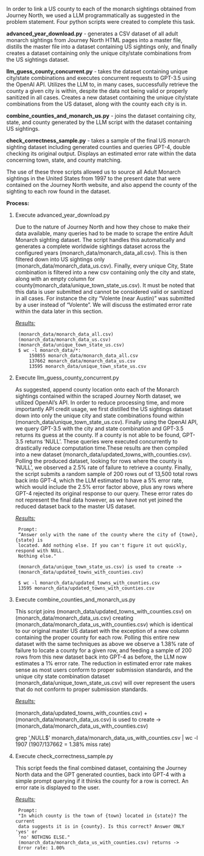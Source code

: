 In order to link a US county to each of the monarch sightings obtained from Journey North, we used a LLM programmatically as suggested in the problem statement. Four python scripts were created to complete this task. 


**advanced_year_download.py** - generates a CSV dataset of all adult monarch sightings from Journey North HTML pages into a master file, distills the master file into a dataset containing US sightings only, and finally creates a dataset containing only the unique city/state combinations from the US sightings dataset.

**llm_guess_county_concurrent.py** - takes the dataset containing unique city/state combinations and executes concurrent requests to GPT-3.5 using the OpenAI API. Utilizes the LLM to, in many cases, successfully retrieve the county a given city is within, despite the data not being valid or properly sanitized in all cases. Creates a new dataset containing the unique city/state combinations from the US dataset, along with the county each city is in.

**combine_counties_and_monarch_us.py** - joins the dataset containing city, state, and county generated by the LLM script with the dataset containing US sightings.

**check_correctness_sample.py** - takes a sample of the final US monarch sighting dataset including generated counties and queries GPT-4, double checking its original output. Displays an estimated error rate within the data concerning town, state, and county matching.

The use of these three scripts allowed us to source all Adult Monarch sightings in the United States from 1997 to the present date that were contained on the Journey North website, and also append the county of the sighting to each row found in the dataset.

**Process:**

1. Execute advanced_year_download.py

    Due to the nature of Journey North and how they chose to make their data available, many queries had to be made to scrape the entire Adult Monarch sighting dataset. The script handles this automatically and generates a complete worldwide sightings dataset across the configured years (monarch_data/monarch_data_all.csv). This is then filtered down into US sightings only (monarch_data/monarch_data_us.csv). Finally, every unique City, State combination is filtered into a new csv containing only the city and state, along with an empty column for county(monarch_data/unique_town_state_us.csv). It must be noted that this data is user submitted and cannot be considered valid or sanitized in all cases. For instance the city “Volente (near Austin)” was submitted by a user instead of “Volente”. We will discuss the estimated error rate within the data later in this section.


    *<span style="text-decoration:underline;">Results:</span>*


    	(monarch_data/monarch_data_all.csv)
		(monarch_data/monarch_data_us.csv)
		(monarch_data/unique_town_state_us.csv)
        $ wc -l monarch_data/*:
		    150855 monarch_data/monarch_data_all.csv
		    137662 monarch_data/monarch_data_us.csv
		    13595 monarch_data/unique_town_state_us.csv



2. Execute llm_guess_county_concurrent.py

    As suggested, append county location onto each of the Monarch sightings contained within the scraped Journey North dataset, we utilized OpenAI’s API. In order to reduce processing time, and more importantly API credit usage, we first distilled the US sightings dataset down into only the unique city and state combinations found within (monarch_data/unique_town_state_us.csv). Finally using the OpenAI API, we query GPT-3.5 with the city and state combination and GPT-3.5 returns its guess at the county. If a county is not able to be found, GPT-3.5 returns ‘NULL’. These queries were executed concurrently to drastically reduce computation time.These results are then compiled into a new dataset (monarch_data/updated_towns_with_counties.csv). Polling the produced dataset, looking for rows where the county is ‘NULL’, we observed a 2.5% rate of failure to retrieve a county. Finally, the script submits a random sample of 200 rows out of 13,500 total rows back into GPT-4, which the LLM estimated to have a 5% error rate, which would include the 2.5% error factor above, plus any rows where GPT-4 rejected its original response to our query. These error rates do not represent the final data however, as we have not yet joined the reduced dataset back to the master US dataset.


    *<span style="text-decoration:underline;">Results:</span>*


        Prompt:
        “Answer only with the name of the county where the city of {town},{state} is
        located. Add nothing else. If you can't figure it out quickly, respond with NULL. 
        Nothing else."
        
    	(monarch_data/unique_town_state_us.csv) is used to create ->
        (monarch_data/updated_towns_with_counties.csv)

        $ wc -l monarch_data/updated_towns_with_counties.csv
        13595 monarch_data/updated_towns_with_counties.csv

3. Execute combine_counties_and_monarch_us.py

    This script joins (monarch_data/updated_towns_with_counties.csv) on (monarch_data/monarch_data_us.csv) creating (monarch_data/monarch_data_us_with_counties.csv) which is identical to our original master US dataset with the exception of a new column containing the proper county for each row. Polling this entire new dataset with the same techniques as above we observe a 1.38% rate of failure to locate a county for a given row, and feeding a sample of 200 rows from this new dataset back into GPT-4 as before, the LLM now estimates a 1% error rate. The reduction in estimated error rate makes sense as most users conform to proper submission standards, and the unique city state combination dataset (monarch_data/unique_town_state_us.csv) will over represent the users that do not conform to proper submission standards.

    *<span style="text-decoration:underline;">Results:</span>*
    
    (monarch_data/updated_towns_with_counties.csv) +
    (monarch_data/monarch_data_us.csv) is used to create ->
    (monarch_data/monarch_data_us_with_counties.csv)

    grep ',NULL$' monarch_data/monarch_data_us_with_counties.csv | wc -l
        1907
        (1907/137662 = 1.38% miss rate)



4. Execute check_correctness_sample.py

    This script feeds the final combined dataset, containing the Journey North
    data and the GPT generated counties, back into GPT-4 with a simple prompt 
    querying if it thinks the county for a row is correct. An error rate is 
    displayed to the user.

    *<span style="text-decoration:underline;">Results:</span>*

        Prompt:
        "In which county is the town of {town} located in {state}? The current 
        data suggests it is in {county}. Is this correct? Answer ONLY 'yes' or 
        'no' NOTHING ELSE."
        (monarch_data/monarch_data_us_with_counties.csv) returns ->
        Error rate: 1.00%